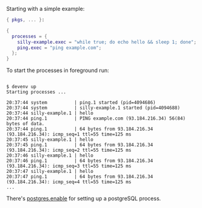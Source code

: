 Starting with a simple example:

```nix title="devenv.nix"
{ pkgs, ... }:

{
  processes = {
    silly-example.exec = "while true; do echo hello && sleep 1; done";
    ping.exec = "ping example.com";
  };
}
```

To start the processes in foreground run:

```shell-session

$ devenv up
Starting processes ...

20:37:44 system          | ping.1 started (pid=4094686)
20:37:44 system          | silly-example.1 started (pid=4094688)
20:37:44 silly-example.1 | hello
20:37:44 ping.1          | PING example.com (93.184.216.34) 56(84) bytes of data.
20:37:44 ping.1          | 64 bytes from 93.184.216.34 (93.184.216.34): icmp_seq=1 ttl=55 time=125 ms
20:37:45 silly-example.1 | hello
20:37:45 ping.1          | 64 bytes from 93.184.216.34 (93.184.216.34): icmp_seq=2 ttl=55 time=125 ms
20:37:46 silly-example.1 | hello
20:37:46 ping.1          | 64 bytes from 93.184.216.34 (93.184.216.34): icmp_seq=3 ttl=55 time=125 ms
20:37:47 silly-example.1 | hello
20:37:47 ping.1          | 64 bytes from 93.184.216.34 (93.184.216.34): icmp_seq=4 ttl=55 time=125 ms
...
```

There's [postgres.enable](reference/options.md#postgresenable) for setting up a postgreSQL process.